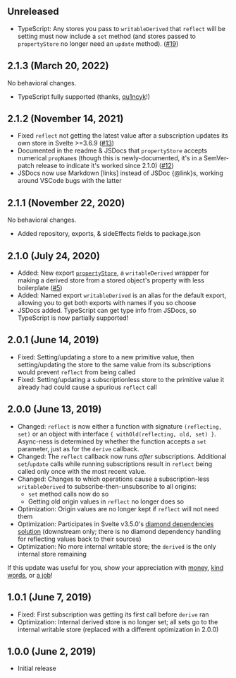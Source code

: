 ## Unreleased

- TypeScript: Any stores you pass to `writableDerived` that `reflect` will be setting must now include a `set` method (and stores passed to `propertyStore` no longer need an `update` method). ([#19](https://github.com/PixievoltNo1/svelte-writable-derived/issues/19))

## 2.1.3 (March 20, 2022)

No behavioral changes.

- TypeScript fully supported (thanks, [qu1ncyk](https://github.com/qu1ncyk)!)

## 2.1.2 (November 14, 2021)

- Fixed `reflect` not getting the latest value after a subscription updates its own store in Svelte >=3.6.9 ([#13](https://github.com/PixievoltNo1/svelte-writable-derived/issues/13))
- Documented in the readme & JSDocs that `propertyStore` accepts numerical `propName`s (though this is newly-documented, it's in a SemVer-patch release to indicate it's worked since 2.1.0) ([#12](https://github.com/PixievoltNo1/svelte-writable-derived/issues/12))
- JSDocs now use Markdown \[links] instead of JSDoc {@link}s, working around VSCode bugs with the latter

## 2.1.1 (November 22, 2020)

No behavioral changes.

- Added repository, exports, & sideEffects fields to package.json

## 2.1.0 (July 24, 2020)

- Added: New export [`propertyStore`](README.md#named-export-propertystore), a `writableDerived` wrapper for making a derived store from a stored object's property with less boilerplate ([#5](https://github.com/PixievoltNo1/svelte-writable-derived/issues/5))
- Added: Named export `writableDerived` is an alias for the default export, allowing you to get both exports with names if you so choose
- JSDocs added. TypeScript can get type info from JSDocs, so TypeScript is now partially supported!

## 2.0.1 (June 14, 2019)

- Fixed: Setting/updating a store to a new primitive value, then setting/updating the store to the same value from its subscriptions would prevent `reflect` from being called
- Fixed: Setting/updating a subscriptionless store to the primitive value it already had could cause a spurious `reflect` call

## 2.0.0 (June 13, 2019)

- Changed: `reflect` is now either a function with signature `(reflecting, set)` or an object with interface `{ withOld(reflecting, old, set) }`. Async-ness is determined by whether the function accepts a `set` parameter, just as for the `derive` callback.
- Changed: The `reflect` callback now runs *after* subscriptions. Additional `set`/`update` calls while running subscriptions result in `reflect` being called only once with the most recent value.
- Changed: Changes to which operations cause a subscription-less `writableDerived` to subscribe-then-unsubscribe to all origins:
	- `set` method calls now do so
	- Getting old origin values in `reflect` no longer does so
- Optimization: Origin values are no longer kept if `reflect` will not need them
- Optimization: Participates in Svelte v3.5.0's [diamond dependencies solution](https://github.com/sveltejs/svelte/pull/2955) (downstream only; there is no diamond dependency handling for reflecting values back to their sources)
- Optimization: No more internal writable store; the `derived` is the only internal store remaining

If this update was useful for you, show your appreciation with [money](README.md#--with-money), [kind words](README.md#--with-kind-words), or [a job](README.md#--with-a-job)!

## 1.0.1 (June 7, 2019)

- Fixed: First subscription was getting its first call before `derive` ran
- Optimization: Internal derived store is no longer set; all sets go to the internal writable store (replaced with a different optimization in 2.0.0)

## 1.0.0 (June 2, 2019)

- Initial release